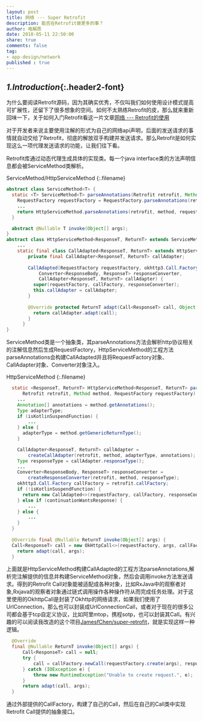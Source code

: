 ```yaml
---
layout: post
title: 网络 --- Super Retrofit
description: 能否在Retrofit做更多的事？
author: 电解质
date: 2018-05-11 22:50:00
share: true
comments: false
tag: 
- app-design/network
published : true
---
```

## *1.Introduction*{:.header2-font}
为什么要阅读Retrofit源码，因为其确实优秀，不仅叫我们如何使用设计模式提高可扩展性，还留下了很多想象的空间。如何不太熟练Retrofit的皮，那么就来重新回味一下，关于如何入门Retrofit看这一片文章[网络 --- Retrofit的使用]({{site.baseurl}}/2018-04-03/network-retrofit-elementary)

对于开发者来说主要使用注解的形式为自己的网络api声明，后面的发送请求的事情就自动交给了Retrofit，彻底的解放双手构建并发送请求。那么Retrofit是如何实现这么一项代理发送请求的功能，让我们往下看。

Retrofit库通过动态代理生成具体的实现类。每一个java interface类的方法声明信息都会被ServiceMethod类解析。

ServiceMethod/HttpServiceMethod
{:.filename}
```java
abstract class ServiceMethod<T> {
  static <T> ServiceMethod<T> parseAnnotations(Retrofit retrofit, Method method) {
    RequestFactory requestFactory = RequestFactory.parseAnnotations(retrofit, method);
    ...
    return HttpServiceMethod.parseAnnotations(retrofit, method, requestFactory);
  }

  abstract @Nullable T invoke(Object[] args);
}
abstract class HttpServiceMethod<ResponseT, ReturnT> extends ServiceMethod<ReturnT> {
    ...
    static final class CallAdapted<ResponseT, ReturnT> extends HttpServiceMethod<ResponseT, ReturnT> {
        private final CallAdapter<ResponseT, ReturnT> callAdapter;
    
        CallAdapted(RequestFactory requestFactory, okhttp3.Call.Factory callFactory,
            Converter<ResponseBody, ResponseT> responseConverter,
            CallAdapter<ResponseT, ReturnT> callAdapter) {
          super(requestFactory, callFactory, responseConverter);
          this.callAdapter = callAdapter;
        }
    
        @Override protected ReturnT adapt(Call<ResponseT> call, Object[] args) {
          return callAdapter.adapt(call);
        }
      }
}
```
ServiceMethod类是一个抽象类，其parseAnnotations方法会解析http协议相关的注解信息然后生成RequestFactory，HttpServiceMethod的工程方法parseAnnotations会构建CallAdapted并且将RequestFactory对象、CallAdapter对象、Converter对象注入。

HttpServiceMethod
{:.filename}
```java
  static <ResponseT, ReturnT> HttpServiceMethod<ResponseT, ReturnT> parseAnnotations(
      Retrofit retrofit, Method method, RequestFactory requestFactory) {
    ...
    Annotation[] annotations = method.getAnnotations();
    Type adapterType;
    if (isKotlinSuspendFunction) {
        ...
    } else {
      adapterType = method.getGenericReturnType();
    }

    CallAdapter<ResponseT, ReturnT> callAdapter =
        createCallAdapter(retrofit, method, adapterType, annotations);
    Type responseType = callAdapter.responseType();
    ...
    Converter<ResponseBody, ResponseT> responseConverter =
        createResponseConverter(retrofit, method, responseType);
    okhttp3.Call.Factory callFactory = retrofit.callFactory;
    if (!isKotlinSuspendFunction) {
      return new CallAdapted<>(requestFactory, callFactory, responseConverter, callAdapter);
    } else if (continuationWantsResponse) {
        ...
    } else {
        ...
    }
  }
  
  @Override final @Nullable ReturnT invoke(Object[] args) {
  Call<ResponseT> call = new OkHttpCall<>(requestFactory, args, callFactory, responseConverter);
    return adapt(call, args);
  }
```
上面就是HttpServiceMethod构建CallAdapted的工程方法parseAnnotations,解析完注解提供的信息并构建ServiceMethod对象，然后会调用invoke方法发送请求。得到的Retrofit Call对象能被适配成各种对象，比如RxJava中的观察者对象,Rxjava的观察者对象通过链式调用操作各种操作符从而完成任务处理。对于这里使用的OkhttpCall是封装了Okhttp的网络请求，如果我们使用了UrlConnection，那么也可以封装成UrlConnectionCall，或者对于现在的很多公司都会基于tcp自定义协议，比如阿里mtop，携程sotp，也可以封装其Call。有兴趣的可以阅读我改造的这个项目[JamesfChen/super-retrofit](https://github.com/JamesfChen/super-retrofit)，就是实现这样一种逻辑。

```java
  @Override
  final @Nullable ReturnT invoke(Object[] args) {
      Call<ResponseT> call = null;
      try {
          call = callFactory.newCall(requestFactory.create(args), responseConverter);
      } catch (IOException e) {
          throw new RuntimeException("Unable to create request.", e);
      }
      return adapt(call, args);
  }
```
通过外部提供的CallFactory，构建了自己的Call，然后在自己的Call类中实现Retrofit Call提供的抽象接口。
